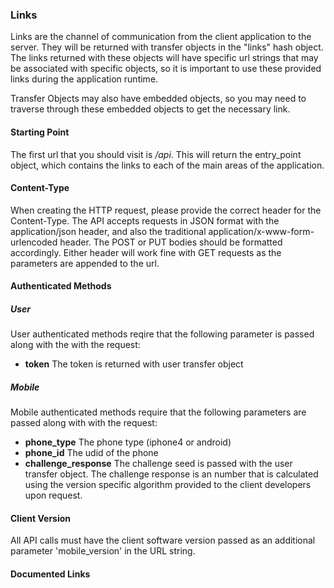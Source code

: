 ### Links

Links are the channel of communication from the client application to the server. They will
be returned with transfer objects in the "links" hash object. The links returned with these
objects will have specific url strings that may be associated with specific objects, so it is
important to use these provided links during the application runtime.

Transfer Objects may also have embedded objects, so you may need to traverse through these
embedded objects to get the necessary link.

#### Starting Point

The first url that you should visit is */api*. This will return the entry_point object, which
contains the links to each of the main areas of the application.

#### Content-Type

When creating the HTTP request, please provide the correct header for the Content-Type. The
API accepts requests in JSON format with the application/json header, and also the traditional
application/x-www-form-urlencoded header. The POST or PUT bodies should be formatted accordingly.
Either header will work fine with GET requests as the parameters are appended to the url.

#### Authenticated Methods

##### User 

User authenticated methods reqire that the following parameter is passed along with
the with the request:

 + **token** The token is returned with user transfer object

##### Mobile

Mobile authenticated methods require that the following parameters are passed along with
with the request:

 + **phone_type**  The phone type (iphone4 or android)
 + **phone_id**  The udid of the phone
 + **challenge_response**  The challenge seed is passed with the user transfer object.
   The challenge response is an number that is calculated using the version specific algorithm
   provided to the client developers upon request.


#### Client Version

All API calls must have the client software version passed as an additional parameter 'mobile\_version'
in the URL string. 

#### Documented Links